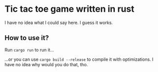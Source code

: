 # Tic tac toe game written in rust

I have no idea what I could say here. I guess it works.

## How to use it?
Run `cargo run` to run it...

...or you can use `cargo build --release` to compile it with optimizations.
I have no idea why would you do that, tho.
